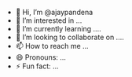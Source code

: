 - 👋 Hi, I’m @ajaypandena
- 👀 I’m interested in ... 
- 🌱 I’m currently learning ....
- 💞️ I’m looking to collaborate on ....
- 📫 How to reach me ...
- 😄 Pronouns: ...
- ⚡ Fun fact: ...
 
<!---
ajaypandena/ajaypandena is a ✨ special ✨ repository because its `README.md` (this file) appears on your GitHub profile.
You can click the Preview link to take a look at your changes.
--->
